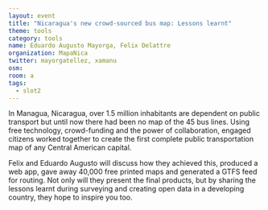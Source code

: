 ```yaml
---
layout: event
title: "Nicaragua's new crowd-sourced bus map: Lessons learnt"
theme: tools
category: tools
name: Eduardo Augusto Mayorga, Felix Delattre
organization: MapaNica
twitter: mayorgatellez, xamanu
osm:
room: a
tags:
  - slot2
---
```

In Managua, Nicaragua, over 1.5 million inhabitants are dependent on public transport but until now there had been no map of the 45 bus lines. Using free technology, crowd-funding and the power of collaboration, engaged citizens worked together to create the first complete public transportation map of any Central American capital.

Felix and Eduardo Augusto will discuss how they achieved this, produced a web app, gave away 40,000 free printed maps and generated a GTFS feed for routing. Not only will they present the final products, but by sharing the lessons learnt during surveying and creating open data in a developing country, they hope to inspire you too.
